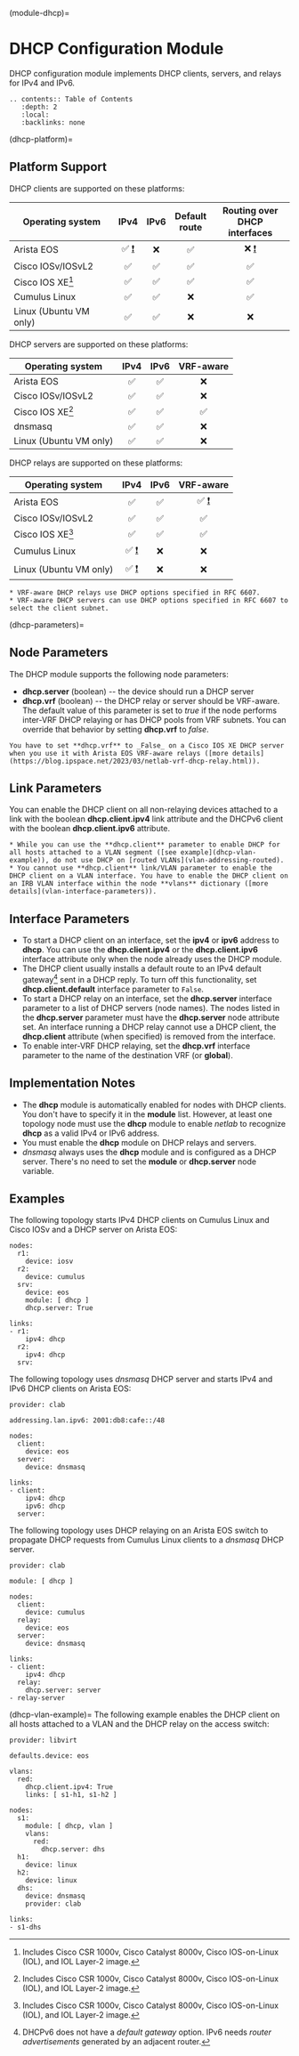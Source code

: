 (module-dhcp)=
# DHCP Configuration Module

DHCP configuration module implements DHCP clients, servers, and relays for IPv4 and IPv6.

```eval_rst
.. contents:: Table of Contents
   :depth: 2
   :local:
   :backlinks: none
```

(dhcp-platform)=
## Platform Support

DHCP clients are supported on these platforms:

| Operating system      | IPv4 | IPv6 | Default<br>route | Routing over<br>DHCP interfaces |
| --------------------- | :-: | :-: | :-: | :-: |
| Arista EOS            | ✅ [❗](caveats-eos) |  ❌  | ✅  |  ❌ [❗](caveats-eos) |
| Cisco IOSv/IOSvL2     | ✅  | ✅  | ✅  | ✅  |
| Cisco IOS XE[^18v]    | ✅  | ✅  | ✅  | ✅  |
| Cumulus Linux         | ✅  | ✅  |  ❌  | ✅  |
| Linux (Ubuntu VM only)| ✅  | ✅  |  ❌  |  ❌  |

[^18v]: Includes Cisco CSR 1000v, Cisco Catalyst 8000v, Cisco IOS-on-Linux (IOL), and IOL Layer-2 image.

DHCP servers are supported on these platforms: 

| Operating system      | IPv4 | IPv6 | VRF-aware |
| --------------------- | :-: | :-: | :-: |
| Arista EOS            | ✅  | ✅  |  ❌  |
| Cisco IOSv/IOSvL2     | ✅  | ✅  |  ❌  |
| Cisco IOS XE[^18v]    | ✅  | ✅  | ✅  |
| dnsmasq               | ✅  | ✅  |  ❌  |
| Linux (Ubuntu VM only)| ✅  | ✅  |  ❌  |

DHCP relays are supported on these platforms: 

| Operating system      | IPv4 | IPv6 | VRF-aware |
| --------------------- | :-: | :-: | :-: 
| Arista EOS            | ✅  | ✅  | ✅ [❗](caveats-eos) |
| Cisco IOSv/IOSvL2     | ✅  | ✅  | ✅  |
| Cisco IOS XE[^18v]    | ✅  | ✅  | ✅  |
| Cumulus Linux         | ✅ [❗](linux-dhcp-relay) |  ❌  |  ❌  |
| Linux (Ubuntu VM only)| ✅ [❗](linux-dhcp-relay)  |  ❌  |  ❌  |

```{tip}
* VRF-aware DHCP relays use DHCP options specified in RFC 6607.
* VRF-aware DHCP servers can use DHCP options specified in RFC 6607 to select the client subnet.
```

(dhcp-parameters)=
## Node Parameters

The DHCP module supports the following node parameters:

* **dhcp.server** (boolean) -- the device should run a DHCP server
* **dhcp.vrf** (boolean) -- the DHCP relay or server should be VRF-aware. The default value of this parameter is set to _true_ if the node performs inter-VRF DHCP relaying or has DHCP pools from VRF subnets. You can override that behavior by setting **dhcp.vrf** to _false_.

```{tip}
You have to set **‌dhcp.vrf** to _False_ on a Cisco IOS XE DHCP server when you use it with Arista EOS VRF-aware relays ([more details](https://blog.ipspace.net/2023/03/netlab-vrf-dhcp-relay.html)).
```

## Link Parameters

You can enable the DHCP client on all non-relaying devices attached to a link with the boolean **dhcp.client.ipv4** link attribute and the DHCPv6 client with the boolean **dhcp.client.ipv6** attribute.

```{warning}
* While you can use the **‌dhcp.client** parameter to enable DHCP for all hosts attached to a VLAN segment ([see example](dhcp-vlan-example)), do not use DHCP on [routed VLANs](vlan-addressing-routed).
* You cannot use **‌dhcp.client** link/VLAN parameter to enable the DHCP client on a VLAN interface. You have to enable the DHCP client on an IRB VLAN interface within the node **‌vlans** dictionary ([more details](vlan-interface-parameters)).
```

## Interface Parameters

* To start a DHCP client on an interface, set the **ipv4** or **ipv6** address to **dhcp**. You can use the **dhcp.client.ipv4** or the **dhcp.client.ipv6** interface attribute only when the node already uses the DHCP module. 
* The DHCP client usually installs a default route to an IPv4 default gateway[^DGv6] sent in a DHCP reply. To turn off this functionality, set **dhcp.client.default** interface parameter to `False`.
* To start a DHCP relay on an interface, set the **dhcp.server** interface parameter to a list of DHCP servers (node names). The nodes listed in the **dhcp.server** parameter must have the **dhcp.server** node attribute set. An interface running a DHCP relay cannot use a DHCP client, the **dhcp.client** attribute (when specified) is removed from the interface.
* To enable inter-VRF DHCP relaying, set the **dhcp.vrf** interface parameter to the name of the destination VRF (or **global**).

[^DGv6]: DHCPv6 does not have a *default gateway* option. IPv6 needs _router advertisements_ generated by an adjacent router.

## Implementation Notes

* The **dhcp** module is automatically enabled for nodes with DHCP clients. You don't have to specify it in the **module** list. However, at least one topology node must use the **dhcp** module to enable _netlab_ to recognize **dhcp** as a valid IPv4 or IPv6 address.
* You must enable the **dhcp** module on DHCP relays and servers.
* *dnsmasq* always uses the **dhcp** module and is configured as a DHCP server. There's no need to set the **module** or **dhcp.server** node variable.

## Examples

The following topology starts IPv4 DHCP clients on Cumulus Linux and Cisco IOSv and a DHCP server on Arista EOS:

```
nodes:
  r1:
    device: iosv
  r2:
    device: cumulus
  srv:
    device: eos
    module: [ dhcp ]
    dhcp.server: True

links:
- r1:
    ipv4: dhcp
  r2:
    ipv4: dhcp
  srv:
```

The following topology uses *dnsmasq* DHCP server and starts IPv4 and IPv6 DHCP clients on Arista EOS:

```
provider: clab

addressing.lan.ipv6: 2001:db8:cafe::/48

nodes:
  client:
    device: eos
  server:
    device: dnsmasq

links:
- client:
    ipv4: dhcp
    ipv6: dhcp
  server:
```

The following topology uses DHCP relaying on an Arista EOS switch to propagate DHCP requests from Cumulus Linux clients to a *dnsmasq* DHCP server.

```
provider: clab

module: [ dhcp ]

nodes:
  client:
    device: cumulus
  relay:
    device: eos
  server:
    device: dnsmasq

links:
- client:
    ipv4: dhcp
  relay:
    dhcp.server: server
- relay-server
```

(dhcp-vlan-example)=
The following example enables the DHCP client on all hosts attached to a VLAN and the DHCP relay on the access switch:

```
provider: libvirt

defaults.device: eos

vlans:
  red:
    dhcp.client.ipv4: True
    links: [ s1-h1, s1-h2 ]

nodes:
  s1:
    module: [ dhcp, vlan ]
    vlans:
      red:
        dhcp.server: dhs
  h1:
    device: linux
  h2:
    device: linux
  dhs:
    device: dnsmasq
    provider: clab

links:
- s1-dhs
```
